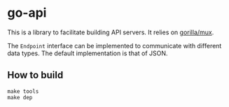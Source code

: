 # go-api

This is a library to facilitate building API servers.
It relies on [gorilla/mux](http://www.gorillatoolkit.org/pkg/mux).

The `Endpoint` interface can be implemented to communicate with different data types.
The default implementation is that of JSON.

## How to build

```
make tools
make dep
```
